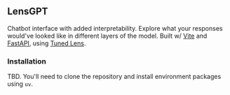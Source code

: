 ## LensGPT

Chatbot interface with added interpretability. Explore what your responses would've looked like in different layers of the model. Built w/ [Vite](https://vite.dev/) and [FastAPI](https://fastapi.tiangolo.com/), using [Tuned Lens](https://github.com/AlignmentResearch/tuned-lens).

### Installation

TBD. You'll need to clone the repository and install environment packages using `uv`.